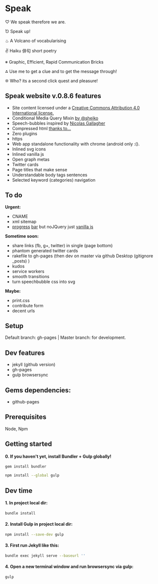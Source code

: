 # Speak

♡ We speak therefore we are.

⎋ Speak up!

♨ A Volcano of vocabularising 

✌ Haiku 俳句 short poetry 

※ Graphic, Efficient, Rapid Communication Bricks 

⁂ Use me to get a clue and to get the message through!
 
❊ Who? its a second click quest and pleasure! 


## Speak website v.0.8.6 features

- Site content licensed under a [Creative Commons Attribution 4.0 International license.](http://creativecommons.org/licenses/by/4.0/)
- Conditional Media Query Mixin [by @sheiko](https://github.com/dsheiko)
- Speech-bubbles inspired by [Nicolas Gallagher]( http://nicolasgallagher.com/pure-css-speech-bubbles/)
- Compressed html [thanks to...](https://github.com/penibelst/jekyll-compress-html)
- Zero plugins
- https
- Web app standalone functionality with chrome (android only :().
- Inlined svg icons 
- Inlined vanilla js
- Open graph metas
- Twitter cards
- Page titles that make sense
- Understandable body tags sentences
- Selected keyword (categories) navigation

## To do

**Urgent:**

- CNAME
- xml sitemap
- [progress](http://codepen.io/pankajparashar/pen/towxF) [bar](https://css-tricks.com/reading-position-indicator/) but noJQuery just [vanilla js](https://github.com/jeremenichelli/scrollProgress)

**Sometime soon:**

- share links (fb, g+, twitter) in single (page bottom)
- phantom generated twitter cards
- rakefile to gh-pages (then dev on master via github Desktop (gitignore _posts) )
- kudos
- service workers
- smooth transitions
- turn speechbubble css into svg

**Maybe:**

- print.css
- contribute form 
- decent urls

## Setup
Default branch: gh-pages | Master branch: for development.

## Dev features
- jekyll (github version)
- gh-pages
- gulp browsersync

## Gems dependencies:
- github-pages

## Prerequisites

Node, Npm

## Getting started

#### 0. If you haven't yet, install Bundler + Gulp globally! 
```sh
gem install bundler
```

```sh
npm install --global gulp
```
## Dev time

#### 1. In project local dir:
```sh
bundle install
```

#### 2. Install Gulp in project local dir:
```sh
npm install --save-dev gulp
```

#### 3. First run Jekyll like this:
```sh
bundle exec jekyll serve --baseurl ''
```

#### 4. Open a new terminal window and run browsersync via gulp:
```sh
gulp
```
